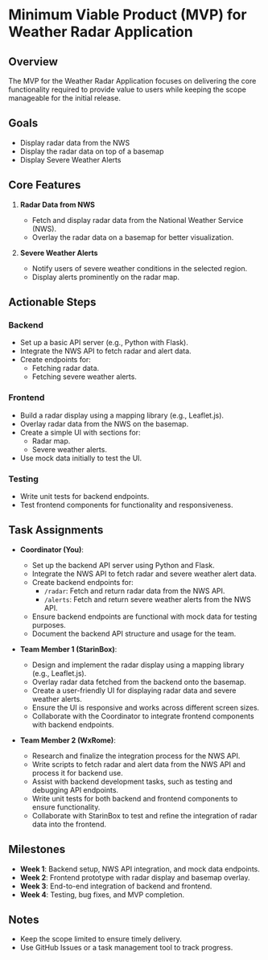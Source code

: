# Minimum Viable Product (MVP) for Weather Radar Application

## Overview
The MVP for the Weather Radar Application focuses on delivering the core functionality required to provide value to users while keeping the scope manageable for the initial release.

## Goals
- Display radar data from the NWS
- Display the radar data on top of a basemap
- Display Severe Weather Alerts

## Core Features
1. **Radar Data from NWS**
   - Fetch and display radar data from the National Weather Service (NWS).
   - Overlay the radar data on a basemap for better visualization.

2. **Severe Weather Alerts**
   - Notify users of severe weather conditions in the selected region.
   - Display alerts prominently on the radar map.

## Actionable Steps
### Backend
- Set up a basic API server (e.g., Python with Flask).
- Integrate the NWS API to fetch radar and alert data.
- Create endpoints for:
  - Fetching radar data.
  - Fetching severe weather alerts.

### Frontend
- Build a radar display using a mapping library (e.g., Leaflet.js).
- Overlay radar data from the NWS on the basemap.
- Create a simple UI with sections for:
  - Radar map.
  - Severe weather alerts.
- Use mock data initially to test the UI.

### Testing
- Write unit tests for backend endpoints.
- Test frontend components for functionality and responsiveness.

## Task Assignments
- **Coordinator (You)**:
  - Set up the backend API server using Python and Flask.
  - Integrate the NWS API to fetch radar and severe weather alert data.
  - Create backend endpoints for:
    - `/radar`: Fetch and return radar data from the NWS API.
    - `/alerts`: Fetch and return severe weather alerts from the NWS API.
  - Ensure backend endpoints are functional with mock data for testing purposes.
  - Document the backend API structure and usage for the team.

- **Team Member 1 (StarinBox)**:
  - Design and implement the radar display using a mapping library (e.g., Leaflet.js).
  - Overlay radar data fetched from the backend onto the basemap.
  - Create a user-friendly UI for displaying radar data and severe weather alerts.
  - Ensure the UI is responsive and works across different screen sizes.
  - Collaborate with the Coordinator to integrate frontend components with backend endpoints.

- **Team Member 2 (WxRome)**:
  - Research and finalize the integration process for the NWS API.
  - Write scripts to fetch radar and alert data from the NWS API and process it for backend use.
  - Assist with backend development tasks, such as testing and debugging API endpoints.
  - Write unit tests for both backend and frontend components to ensure functionality.
  - Collaborate with StarinBox to test and refine the integration of radar data into the frontend.

## Milestones
- **Week 1**: Backend setup, NWS API integration, and mock data endpoints.
- **Week 2**: Frontend prototype with radar display and basemap overlay.
- **Week 3**: End-to-end integration of backend and frontend.
- **Week 4**: Testing, bug fixes, and MVP completion.

## Notes
- Keep the scope limited to ensure timely delivery.
- Use GitHub Issues or a task management tool to track progress.

